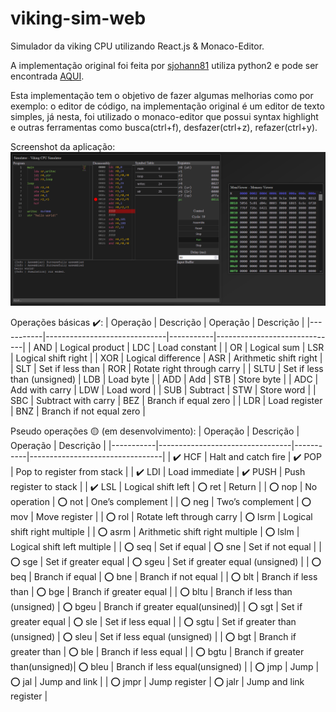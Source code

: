 # viking-sim-web

Simulador da viking CPU utilizando React.js & Monaco-Editor.

A implementação original foi feita por [sjohann81](https://github.com/sjohann81/) utiliza python2 e pode ser encontrada [AQUI](https://github.com/sjohann81/viking/).

Esta implementação tem o objetivo de fazer algumas melhorias como por exemplo: o editor de código, na implementação original é um editor de texto simples, já nesta, foi utilizado o monaco-editor que possui syntax highlight e outras ferramentas como busca(ctrl+f), desfazer(ctrl+z), refazer(ctrl+y).

Screenshot da aplicação:
![](screenshot.png)

Operações básicas ✔️:
| Operação  | Descrição                    | Operação  | Descrição                    |
|-----------|------------------------------|-----------|------------------------------|
| AND       | Logical product              | LDC       | Load constant                |
| OR        | Logical sum                  | LSR       | Logical shift right          |
| XOR       | Logical difference           | ASR       | Arithmetic shift right       |
| SLT       | Set if less than             | ROR       | Rotate right through carry   |
| SLTU      | Set if less than (unsigned)  | LDB       | Load byte                    |
| ADD       | Add                          | STB       | Store byte                   |
| ADC       | Add with carry               | LDW       | Load word                    |
| SUB       | Subtract                     | STW       | Store word                   |
| SBC       | Subtract with carry          | BEZ       | Branch if equal zero         |
| LDR       | Load register                | BNZ       | Branch if not equal zero     |

Pseudo operações 🟡 (em desenvolvimento):
| Operação  | Descrição                       | Operação  | Descrição                       |
|-----------|---------------------------------|-----------|---------------------------------|
| ✔️ HCF    | Halt and catch fire             | ✔️ POP    | Pop to register from stack      |
| ✔️ LDI    | Load immediate                  | ✔️ PUSH   | Push register to stack          |
| ✔️ LSL    | Logical shift left              | ⭕ ret    | Return                          |
| ⭕ nop    | No operation                    | ⭕ not    | One’s complement                |
| ⭕ neg    | Two’s complement                | ⭕ mov    | Move register                   |
| ⭕ rol    | Rotate left through carry       | ⭕ lsrm   | Logical shift right multiple    |
| ⭕ asrm   | Arithmetic shift right multiple | ⭕ lslm   | Logical shift left multiple     |
| ⭕ seq    | Set if equal                    | ⭕ sne    | Set if not equal                |
| ⭕ sge    | Set if greater equal            | ⭕ sgeu   | Set if greater equal (unsigned) |
| ⭕ beq    | Branch if equal                 | ⭕ bne    | Branch if not equal             |
| ⭕ blt    | Branch if less than             | ⭕ bge    | Branch if greater equal         |
| ⭕ bltu   | Branch if less than (unsigned)  | ⭕ bgeu   | Branch if greater equal(unsined)|
| ⭕ sgt    | Set if greater equal            | ⭕ sle    | Set if less equal               |
| ⭕ sgtu   | Set if greater than (unsigned)  | ⭕ sleu   | Set if less equal (unsigned)    |
| ⭕ bgt    | Branch if greater than          | ⭕ ble    | Branch if less equal            |
| ⭕ bgtu   | Branch if greater than(unsigned)| ⭕ bleu   | Branch if less equal(unsigned)  |
| ⭕ jmp    | Jump                            | ⭕ jal    | Jump and link                   |
| ⭕ jmpr   | Jump register                   | ⭕ jalr   | Jump and link register          |
